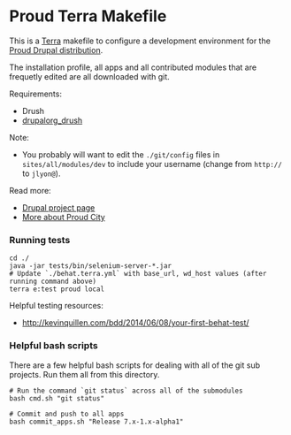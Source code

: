 Proud Terra Makefile
====================

This is a [Terra](http://github.com/terra-ops/terra-cli) makefile to configure
a development environment for the [Proud Drupal distribution](http://github.com/proudcity/proud).

The installation profile, all apps and all contributed modules that are frequetly edited are all
downloaded with git.

Requirements:
* Drush
* [drupalorg_drush](https://www.drupal.org/project/drupalorg_drush)

Note:
* You probably will want to edit the `./git/config` files in `sites/all/modules/dev` to include your username
(change from `http://` to `jlyon@`).

Read more:
* [Drupal project page](http://drupal.org/project/proud)
* [More about Proud City](http://getproudcity.com)


### Running tests
```
cd ./
java -jar tests/bin/selenium-server-*.jar
# Update `./behat.terra.yml` with base_url, wd_host values (after running command above)
terra e:test proud local
```
Helpful testing resources:
* http://kevinquillen.com/bdd/2014/06/08/your-first-behat-test/


### Helpful bash scripts
There are a few helpful bash scripts for dealing with all of the git sub projects.
Run them all from this directory.
```
# Run the command `git status` across all of the submodules
bash cmd.sh "git status"

# Commit and push to all apps
bash commit_apps.sh "Release 7.x-1.x-alpha1"
```